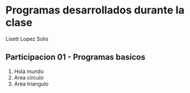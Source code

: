 # Programas desarrollados durante la clase

Lisett Lopez Solis

## Participacion 01 - Programas basicos
1. Hola mundo
2. Area circulo
3. Area triangulo